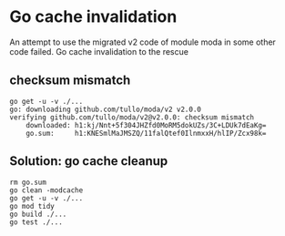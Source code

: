 # Go cache invalidation

An attempt to use the migrated v2 code of module moda in some other code failed. Go cache invalidation to the rescue

## checksum mismatch

```console
go get -u -v ./...
go: downloading github.com/tullo/moda/v2 v2.0.0
verifying github.com/tullo/moda/v2@v2.0.0: checksum mismatch
	downloaded: h1:kj/Nnt+5f304JHZfd0MoRM5dokUZs/3C+LDUk7dEaKg=
	go.sum:     h1:KNESmlMaJMSZQ/11falQtef0IlnmxxH/hlIP/Zcx98k=
```

## Solution: go cache cleanup

```console
rm go.sum
go clean -modcache
go get -u -v ./...
go mod tidy
go build ./...
go test ./...
```
